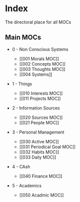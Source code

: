 # Index 
The directoral place for all MOCs

## Main MOCs
- 0  - Non Conscious Systems
    - [[001 Morals MOC]]
    - [[002 Concepts MOC]]
    - [[003 Thoughts MOC]]
    - [[004 Systems]]

- 1 - Things
    - [[010 Interests MOC]]
    - [[011 Projects MOC]]

- 2 - Information Sources
    - [[020 Sources MOC]]
    - [[021 People MOC]]

- 3 - Personal Management
    - [[030 Active MOC]]
    - [[031 Periodical Goal MOC]]
    - [[032 Habits MOC]]
    - [[033 Daily MOC]]

- 4 - CAsh
    - [[040 Finance MOC]]
    
- 5 - Academics
    -  [[050 Acadmic MOC]]